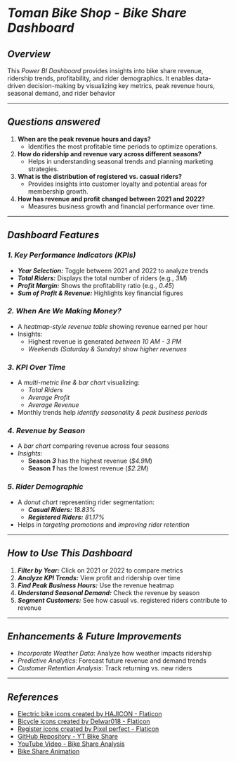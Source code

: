 # *Toman Bike Shop - Bike Share Dashboard*
## *Overview*
This *Power BI Dashboard* provides insights into bike share revenue, ridership trends, profitability, and rider demographics. It enables data-driven decision-making by visualizing key metrics, peak revenue hours, seasonal demand, and rider behavior

---
## *Questions answered*

1. **When are the peak revenue hours and days?**  
   - Identifies the most profitable time periods to optimize operations.
2. **How do ridership and revenue vary across different seasons?**  
   - Helps in understanding seasonal trends and planning marketing strategies.
3. **What is the distribution of registered vs. casual riders?**  
   - Provides insights into customer loyalty and potential areas for membership growth.
4. **How has revenue and profit changed between 2021 and 2022?**  
   - Measures business growth and financial performance over time.
---

## *Dashboard Features*
### *1️. Key Performance Indicators (KPIs)*
- ***Year Selection:*** Toggle between 2021 and 2022 to analyze trends
- ***Total Riders:*** Displays the total number of riders (e.g., *3M*)
- ***Profit Margin:*** Shows the profitability ratio (e.g., *0.45*)
- ***Sum of Profit & Revenue:*** Highlights key financial figures

### *2️. When Are We Making Money?*
- A *heatmap-style revenue table* showing revenue earned per hour
- Insights:
  - Highest revenue is generated *between 10 AM - 3 PM*
  - *Weekends (Saturday & Sunday)* show *higher revenues*

### *3️. KPI Over Time*
- A *multi-metric line & bar chart* visualizing:
  - *Total Riders*
  - *Average Profit*
  - *Average Revenue*
- Monthly trends help *identify seasonality & peak business periods*

### *4️. Revenue by Season*
- A *bar chart* comparing revenue across four seasons
- *Insights:*
  - **Season *3*** has the highest revenue (*$4.9M*)
  - **Season *1*** has the lowest revenue (*$2.2M*)

### *5️. Rider Demographic*
- A *donut chart* representing rider segmentation:
  - ***Casual Riders:*** *18.83%*
  - ***Registered Riders:*** *81.17%*
- Helps in *targeting promotions* and *improving rider retention*

---

## *How to Use This Dashboard*
1. ***Filter by Year:*** Click on 2021 or 2022 to compare metrics
2. ***Analyze KPI Trends:*** View profit and ridership over time
3. ***Find Peak Business Hours:*** Use the revenue heatmap
4. ***Understand Seasonal Demand:*** Check the revenue by season
5. ***Segment Customers:*** See how casual vs. registered riders contribute to revenue

---

## *Enhancements & Future Improvements*
- *Incorporate Weather Data*: Analyze how weather impacts ridership
- *Predictive Analytics*: Forecast future revenue and demand trends
- *Customer Retention Analysis*: Track returning vs. new riders

---
## *References*
- <a href="https://www.flaticon.com/free-icons/electric-bike" title="electric bike icons">Electric bike icons created by HAJICON - Flaticon</a>
- <a href="https://www.flaticon.com/free-icons/bicycle" title="bicycle icons">Bicycle icons created by Delwar018 - Flaticon</a>
- <a href="https://www.flaticon.com/free-icons/register" title="register icons">Register icons created by Pixel perfect - Flaticon</a>
- [GitHub Repository - YT Bike Share](https://github.com/Gaelim/YT_bike_share)
- [YouTube Video - Bike Share Analysis](https://youtu.be/jdGJWloo-OU?si=UJtBLoA20aufXZTz)
- [Bike Share Animation](https://mir-s3-cdn-cf.behance.net/project_modules/max_1200/82614c38823695.5770ea557a3a8.gif)


